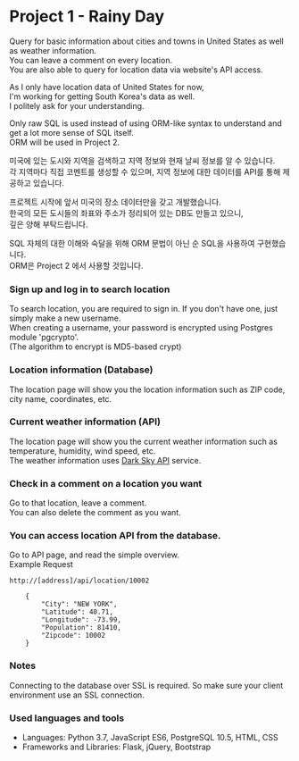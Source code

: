# Project 1 - Rainy Day

Query for basic information about cities and towns in United States as well as weather information.\
You can leave a comment on every location.\
You are also able to query for location data via website's API access.

As I only have location data of United States for now,\
I'm working for getting South Korea's data as well.\
I politely ask for your understanding.

Only raw SQL is used instead of using ORM-like syntax to understand and get a lot more sense of SQL itself.\
ORM will be used in Project 2.

미국에 있는 도시와 지역을 검색하고 지역 정보와 현재 날씨 정보를 알 수 있습니다.\
각 지역마다 직접 코멘트를 생성할 수 있으며, 지역 정보에 대한 데이터를 API를 통해 제공하고 있습니다.

프로젝트 시작에 앞서 미국의 장소 데이터만을 갖고 개발했습니다.\
한국의 모든 도시들의 좌표와 주소가 정리되어 있는 DB도 만들고 있으니,\
깊은 양해 부탁드립니다.

SQL 자체의 대한 이해와 숙달을 위해 ORM 문법이 아닌 순 SQL을 사용하여 구현했습니다.\
ORM은 Project 2 에서 사용할 것입니다.

### Sign up and log in to search location
To search location, you are required to sign in. If you don't have one, just simply make a new username.\
When creating a username, your password is encrypted using Postgres module 'pgcrypto'.\
(The algorithm to encrypt is MD5-based crypt)

### Location information (Database)
The location page will show you the location information such as ZIP code, city name, coordinates, etc.

### Current weather information (API)
The location page will show you the current weather information such as temperature, humidity, wind speed, etc.\
The weather information uses [Dark Sky API](https://darksky.net/dev) service.

### Check in a comment on a location you want
Go to that location, leave a comment.\
You can also delete the comment as you want.

### You can access location API from the database.
Go to API page, and read the simple overview.\
Example Request
```
http://[address]/api/location/10002

    {
        "City": "NEW YORK", 
        "Latitude": 40.71, 
        "Longitude": -73.99, 
        "Population": 81410, 
        "Zipcode": 10002
    }

```
### Notes
Connecting to the database over SSL is required. So make sure your client environment use an SSL connection.

### Used languages and tools
* Languages: Python 3.7, JavaScript ES6, PostgreSQL 10.5, HTML, CSS
* Frameworks and Libraries: Flask, jQuery, Bootstrap
